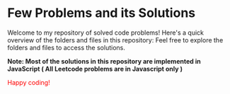 # Few Problems and its Solutions 

Welcome to my repository of solved code problems! Here's a quick overview of the folders and files in this repository:
Feel free to explore the folders and files to access the solutions.

**Note: Most of the solutions in this repository are implemented in JavaScript  ( All Leetcode problems are in Javascript only )**

<font color="red">Happy coding!</font>

